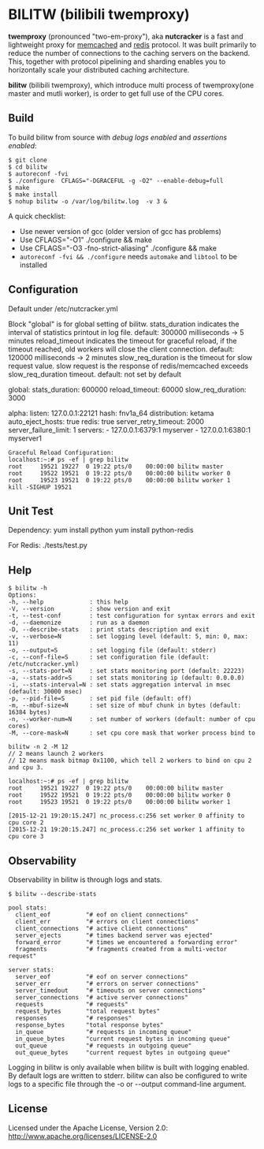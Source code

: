 # BILITW (bilibili twemproxy) 

**twemproxy** (pronounced "two-em-proxy"), aka **nutcracker** is a fast and lightweight proxy for [memcached](http://www.memcached.org/) and [redis](http://redis.io/) protocol. It was built primarily to reduce the number of connections to the caching servers on the backend. This, together with protocol pipelining and sharding enables you to horizontally scale your distributed caching architecture.

**bilitw** (bilibili twemproxy), which introduce multi process of twemproxy(one master and mutli worker), is order to get full use of the CPU cores. 

## Build

To build bilitw from source with _debug logs enabled_ and _assertions enabled_:

    $ git clone 
    $ cd bilitw
    $ autoreconf -fvi
    $ ./configure  CFLAGS="-DGRACEFUL -g -O2" --enable-debug=full
    $ make
    $ make install
    $ nohup bilitw -o /var/log/bilitw.log  -v 3 &

A quick checklist:

+ Use newer version of gcc (older version of gcc has problems)
+ Use CFLAGS="-O1" ./configure && make
+ Use CFLAGS="-O3 -fno-strict-aliasing" ./configure && make
+ `autoreconf -fvi && ./configure` needs `automake` and `libtool` to be installed


## Configuration
  Default under /etc/nutcracker.yml

  Block "global" is for global setting of bilitw.
  stats_duration indicates the interval of statistics printout in log file.
  default: 300000 milliseconds -> 5 minutes
  reload_timeout indicates the timeout for graceful reload, if the timeout reached, old workers will close the client connection.
  default: 120000 milliseconds -> 2 minutes
  slow_req_duration is the timeout for slow request value.
  slow request is the response of redis/memcached exceeds slow_req_duration timeout.
  default: not set by default

   global:
     stats_duration: 600000
     reload_timeout: 60000
     slow_req_duration: 3000

   alpha:
     listen: 127.0.0.1:22121
     hash: fnv1a_64
     distribution: ketama
     auto_eject_hosts: true
     redis: true
     server_retry_timeout: 2000
     server_failure_limit: 1
     servers:
      - 127.0.0.1:6379:1 myserver
      - 127.0.0.1:6380:1 myserver1

    Graceful Reload Configuration:
    localhost:~:# ps -ef | grep bilitw
    root     19521 19227  0 19:22 pts/0    00:00:00 bilitw master
    root     19522 19521  0 19:22 pts/0    00:00:00 bilitw worker 0
    root     19523 19521  0 19:22 pts/0    00:00:00 bilitw worker 1
    kill -SIGHUP 19521

## Unit Test
  Dependency:
  yum install python
  yum install python-redis
  
  For Redis:
  ./tests/test.py

## Help
    $ bilitw -h
    Options:
    -h, --help             : this help
    -V, --version          : show version and exit
    -t, --test-conf        : test configuration for syntax errors and exit
    -d, --daemonize        : run as a daemon
    -D, --describe-stats   : print stats description and exit
    -v, --verbose=N        : set logging level (default: 5, min: 0, max: 11)
    -o, --output=S         : set logging file (default: stderr)
    -c, --conf-file=S      : set configuration file (default: /etc/nutcracker.yml)
    -s, --stats-port=N     : set stats monitoring port (default: 22223)
    -a, --stats-addr=S     : set stats monitoring ip (default: 0.0.0.0)
    -i, --stats-interval=N : set stats aggregation interval in msec (default: 30000 msec)
    -p, --pid-file=S       : set pid file (default: off)
    -m, --mbuf-size=N      : set size of mbuf chunk in bytes (default: 16384 bytes)
    -n, --worker-num=N     : set number of workers (default: number of cpu cores)
    -M, --core-mask=N      : set cpu core mask that worker process bind to
    
    bilitw -n 2 -M 12    
    // 2 means launch 2 workers
    // 12 means mask bitmap 0x1100, which tell 2 workers to bind on cpu 2 and cpu 3. 
    
    localhost:~:# ps -ef | grep bilitw
    root     19521 19227  0 19:22 pts/0    00:00:00 bilitw master
    root     19522 19521  0 19:22 pts/0    00:00:00 bilitw worker 0
    root     19523 19521  0 19:22 pts/0    00:00:00 bilitw worker 1
    
    [2015-12-21 19:20:15.247] nc_process.c:256 set worker 0 affinity to cpu core 2
    [2015-12-21 19:20:15.247] nc_process.c:256 set worker 1 affinity to cpu core 3

## Observability

Observability in bilitw is through logs and stats.

    $ bilitw --describe-stats

    pool stats:
      client_eof          "# eof on client connections"
      client_err          "# errors on client connections"
      client_connections  "# active client connections"
      server_ejects       "# times backend server was ejected"
      forward_error       "# times we encountered a forwarding error"
      fragments           "# fragments created from a multi-vector request"

    server stats:
      server_eof          "# eof on server connections"
      server_err          "# errors on server connections"
      server_timedout     "# timeouts on server connections"
      server_connections  "# active server connections"
      requests            "# requests"
      request_bytes       "total request bytes"
      responses           "# responses"
      response_bytes      "total response bytes"
      in_queue            "# requests in incoming queue"
      in_queue_bytes      "current request bytes in incoming queue"
      out_queue           "# requests in outgoing queue"
      out_queue_bytes     "current request bytes in outgoing queue"

Logging in bilitw is only available when bilitw is built with logging enabled. By default logs are written to stderr. bilitw can also be configured to write logs to a specific file through the -o or --output command-line argument. 


## License
Licensed under the Apache License, Version 2.0: http://www.apache.org/licenses/LICENSE-2.0
